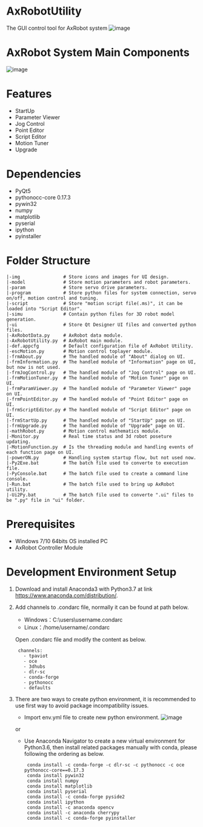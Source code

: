 # AxRobotUtility
The GUI control tool for AxRobot system
![image](https://user-images.githubusercontent.com/85493498/121017178-91034380-c7cf-11eb-902c-98963efdd70c.png)

# AxRobot System Main Components
![image](https://user-images.githubusercontent.com/85493498/121016000-387f7680-c7ce-11eb-8321-267924952b45.png)

# Features
- StartUp
- Parameter Viewer
- Jog Control
- Point Editor
- Script Editor
- Motion Tuner
- Upgrade

# Dependencies
- PyQt5
- pythonocc-core 0.17.3
- pywin32
- numpy
- matplotlib
- pyserial
- ipython
- pyinstaller

# Folder Structure

    |-img                # Store icons and images for UI design.
    |-model              # Store motion parameters and robot parameters.
    |-param              # Store servo drive parameters.
    |-program            # Store python files for system connection, servo on/off, motion control and tuning.
    |-script             # Store "motion script file(.ms)", it can be loaded into "Script Editor".
    |-simu               # Contain python files for 3D robot model generation.
    |-ui                 # Store Qt Designer UI files and converted python files.
    |-AxRobotData.py     # AxRobot data module.
    |-AxRobotUtility.py  # AxRobot main module.
    |-def.appcfg         # Default configuration file of AxRobot Utility.
    |-escMotion.py       # Motion control toplayer module.
    |-frmAbout.py        # The handled module of "About" dialog on UI.
    |-frmInformation.py  # The handled module of "Information" page on UI, but now is not used.
    |-frmJogControl.py   # The handled module of "Jog Control" page on UI.
    |-frmMotionTuner.py  # The handled module of "Motion Tuner" page on UI.
    |-frmParamViewer.py  # The handled module of "Parameter Viewer" page on UI.
    |-frmPointEditor.py  # The handled module of "Point Editor" page on UI.
    |-frmScriptEditor.py # The handled module of "Script Editor" page on UI.
    |-frmStartUp.py      # The handled module of "StartUp" page on UI.
    |-frmUpgrade.py      # The handled module of "Upgrade" page on UI.
    |-mathRobot.py       # Motion control mathematics module.
    |-Monitor.py         # Real time status and 3d robot poseture updating.
    |-MotionFunction.py  # Is the threading module and handling events of each function page on UI.
    |-powerON.py         # Handling system startup flow, but not used now.
    |-Py2Exe.bat         # The batch file used to converte to execution file.
    |-PyConsole.bat      # The batch file used to create a command line console.
    |-Run.bat            # The batch file used to bring up AxRobot utility.
    |-Ui2Py.bat          # The batch file used to converte ".ui" files to be ".py" file in "ui" folder.

# Prerequisites
- Windows 7/10 64bits OS installed PC
- AxRobot Controller Module

# Development Environment Setup
1. Download and install Anaconda3 with Python3.7 at link https://www.anaconda.com/distribution/.
2. Add channels to .condarc file, normally it can be found at path below.
   - Windows：C:\users\username\.condarc
   - Linux：/home/username/.condarc
   
   Open .condarc file and modify the content as below.
   
        channels:
          - tpaviot
          - oce
          - 3dhubs
          - dlr-sc
          - conda-forge
          - pythonocc
          - defaults

3. There are two ways to create python environment, it is recommended to use first way to avoid package incompatibility issues.

   - Import env.yml file to create new python environment.
![image](https://user-images.githubusercontent.com/85493498/121016800-27833500-c7cf-11eb-952e-3bd6a6f988aa.png)

   or

   - Use Anaconda Navigator to create a new virtual environment for Python3.6, then install related packages manually with conda, please following the ordering as below.

          conda install -c conda-forge -c dlr-sc -c pythonocc -c oce pythonocc-core==0.17.3
          conda install pywin32
          conda install numpy
          conda install matplotlib
          conda install pyserial
          conda install -c conda-forge pyside2
          conda install ipython
          conda install -c anaconda opencv
          conda install -c anaconda cherrypy
          conda install -c conda-forge pyinstaller
   
